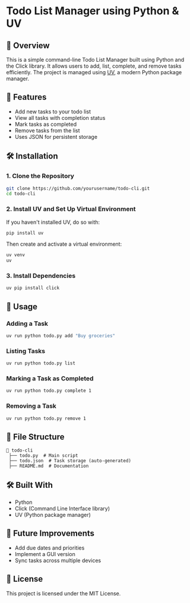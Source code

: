 # Todo List Manager using Python & UV

## 📌 Overview
This is a simple command-line Todo List Manager built using Python and the Click library. It allows users to add, list, complete, and remove tasks efficiently. The project is managed using [UV](https://github.com/astral-sh/uv), a modern Python package manager.

## 🚀 Features
- Add new tasks to your todo list
- View all tasks with completion status
- Mark tasks as completed
- Remove tasks from the list
- Uses JSON for persistent storage

## 🛠️ Installation

### 1. Clone the Repository
```sh
git clone https://github.com/yourusername/todo-cli.git
cd todo-cli
```

### 2. Install UV and Set Up Virtual Environment
If you haven't installed UV, do so with:
```sh
pip install uv
```
Then create and activate a virtual environment:
```sh
uv venv
uv
```

### 3. Install Dependencies
```sh
uv pip install click
```

## 📌 Usage

### Adding a Task
```sh
uv run python todo.py add "Buy groceries"
```

### Listing Tasks
```sh
uv run python todo.py list
```

### Marking a Task as Completed
```sh
uv run python todo.py complete 1
```

### Removing a Task
```sh
uv run python todo.py remove 1
```

## 📄 File Structure
```
📂 todo-cli
 ├── todo.py  # Main script
 ├── todo.json  # Task storage (auto-generated)
 ├── README.md  # Documentation
```

## 🛠️ Built With
- Python
- Click (Command Line Interface library)
- UV (Python package manager)

## 🎯 Future Improvements
- Add due dates and priorities
- Implement a GUI version
- Sync tasks across multiple devices

## 📜 License
This project is licensed under the MIT License.


